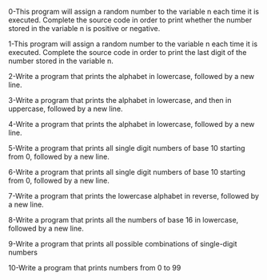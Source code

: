 0-This program will assign a random number to the variable n each time it is executed. Complete the source code in order to print whether the number stored in the variable n is positive or negative.



1-This program will assign a random number to the variable n each time it is executed. Complete the source code in order to print the last digit of the number stored in the variable n.



2-Write a program that prints the alphabet in lowercase, followed by a new line.



3-Write a program that prints the alphabet in lowercase, and then in uppercase, followed by a new line.



4-Write a program that prints the alphabet in lowercase, followed by a new line.



5-Write a program that prints all single digit numbers of base 10 starting from 0, followed by a new line.



6-Write a program that prints all single digit numbers of base 10 starting from 0, followed by a new line.



7-Write a program that prints the lowercase alphabet in reverse, followed by a new line.



8-Write a program that prints all the numbers of base 16 in lowercase, followed by a new line.



9-Write a program that prints all possible combinations of single-digit numbers



10-Write a program that prints numbers from 0 to 99
